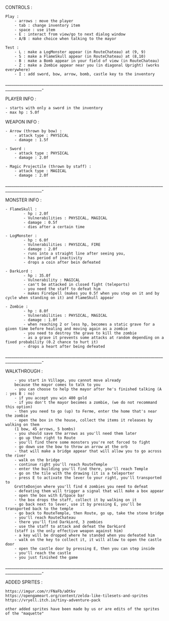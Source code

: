 CONTROLS :

	Play : 
	    - arrows : move the player
	    - tab : change inventory item
	    - space : use item
	    - E : interact from view/go to next dialog window
	    - A/B : make choice when talking to the mayor
	
	Test : 
	    - L : make a LogMonster appear (in RouteChateau) at (9, 9)
	    - S : make a FlameSkull appear (in RouteChateau) at (8,10)
	    - B : make a Bomb appear in your field of view (in RouteChateau)
	    - Z : make a Zombie appear near you (in diagonal Upright) (works everywhere)
	    - I : add sword, bow, arrow, bomb, castle key to the inventory	
	    		
________________________________________________________________________________________________-
	
PLAYER INFO :

    - starts with only a sword in the inventory
    - max hp : 5.0f
				
WEAPON INFO :

	- Arrow (thrown by bow) : 
        - attack type : PHYSICAL
        - damage : 1.5f
				  
	- Sword : 
        - attack type : PHYSICAL
	    - damage : 2.0f
		
	- Magic Projectile (thrown by staff) : 
	    - attack type : MAGICAL
	    - damage : 2.0f
			
											   
________________________________________________________________________________________________-

MONSTER INFO :

    - FlameSkull : 
            - hp : 2.0f
	        - Vulnerabilities : PHYSICAL, MAGICAL
	        - damage : 0.5f
	        - dies after a certain time
					 
    - LogMonster :  
            - hp : 6.0f
	        - Vulnerabilities : PHYSICAL, FIRE
	        - damage : 2.0f
            - runs into a straight line after seeing you, 
	        - has period of inactivity
	        - drops a coin after bein defeated

	- DarkLord : 
	        - hp : 35.0f
            - Vulnerability : MAGICAL
            - can't be attacked in closed fight (teleports)
	        - you need the staff to defeat him
            - makes FireSpell (makes you 0.5f when you step on it and by cycle when standing on it) and FlameSkull appear
					 
	- Zombie : 
            - hp : 8.0f 
            - Vulnerabilities : PHYSICAL, MAGICAL
            - damage : 1.0f 
	        - when reaching 2 or less hp, becomes a static grave for a given time before healing and moving again as a zombie
	        - you need to destroy the grave to kill the zombie
            - as a grave it prevents some attacks at random depending on a fixed probability (0.2 chance to hurt it)
	        - drops a heart after being defeated
				   
________________________________________________________________________________________________-

WALKTHROUGH :

		- you start in Village, you cannot move already
		because the mayor comes to talk to you
		- you can choose to help the mayor after he's finished talking (A : yes B : no)
		- if you accept you win 400 gold
		- if you don't the mayor becomes a zombie, (we do not recommand this option)
		- then you need to go (up) to Ferme, enter the home that's near the zombie
		- open the box in the house, collect the items it releases by walking on them
		(1 bow, 45 arrows, 5 bombs)
		- you should save the arrows as you'll need them later
		- go up then right to Route
		- you'll find there some monsters you're not forced to fight
		- go down use the bow to throw an arrow at the orb
		- that will make a bridge appear that will allow you to go across the river
		- walk on the bridge
		- continue right you'll reach RouteTemple
		- enter the building you'll find there, you'll reach Temple
		- go on the tile with the drawing (it is a teleporter
		- press E to activate the lever to your right, you'll transported to
		GrotteDonjon where you'll find 4 zombies you need to defeat
		- defeating them will trigger a signal that will make a box appear
		- open the box with E/Space bar
		- the box drops the staff, collect it by walking on it
		- go back next to lever, use it by pressing E, you'll be transported back to the temple
		- go back to RouteTemple, then Route, go up, take the stone bridge
		- you'll reach RouteChateau
		- there you'll find DarkLord, 3 zombies
		- use the staff to attack and defeat the DarkLord 
		(staff is the only effective weapon against him)
		- a key will be dropped where he standed when you defeated him
		- walk on the key to collect it, it will allow to open the castle door
		- open the castle door by pressing E, then you can step inside
		- you'll reach the castle
		- you just finished the game
		
________________________________________________________________________________________________-
		
ADDED SPRITES :

	https://imgur.com/r/FNaFb/aOtkv
	https://opengameart.org/content/zelda-like-tilesets-and-sprites
	https://vryell.itch.io/tiny-adventure-pack
	
	other added sprites have been made by us or are edits of the sprites of the "maquette"
